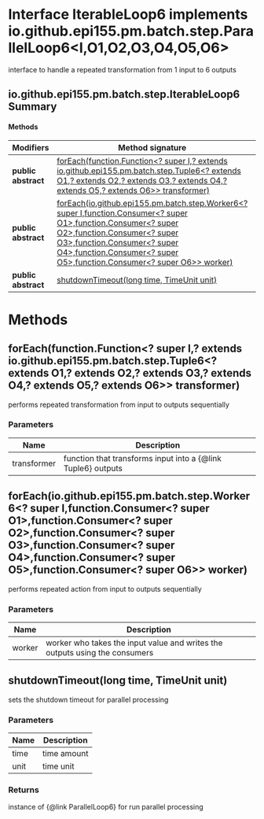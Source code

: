 Interface IterableLoop6 implements io.github.epi155.pm.batch.step.ParallelLoop6<I,O1,O2,O3,O4,O5,O6>
====================================================================================================
interface to handle a repeated transformation from 1 input to 6 outputs

io.github.epi155.pm.batch.step.IterableLoop6 Summary
-------
#### Methods
| Modifiers           | Method signature                                                                                                                                                                                                                                                                                                                                                                                                                                                                    | Return type                                                       |
| ------------------- | ----------------------------------------------------------------------------------------------------------------------------------------------------------------------------------------------------------------------------------------------------------------------------------------------------------------------------------------------------------------------------------------------------------------------------------------------------------------------------------- | ----------------------------------------------------------------- |
| **public abstract** | [forEach(function.Function<? super I,? extends io.github.epi155.pm.batch.step.Tuple6<? extends O1,? extends O2,? extends O3,? extends O4,? extends O5,? extends O6>> transformer)](#foreachfunctionfunction?-super-i-?-extends-iogithubepi155pmbatchsteptuple6?-extends-o1-?-extends-o2-?-extends-o3-?-extends-o4-?-extends-o5-?-extends-o6-transformer)                                                                                                                            | void                                                              |
| **public abstract** | [forEach(io.github.epi155.pm.batch.step.Worker6<? super I,function.Consumer<? super O1>,function.Consumer<? super O2>,function.Consumer<? super O3>,function.Consumer<? super O4>,function.Consumer<? super O5>,function.Consumer<? super O6>> worker)](#foreachiogithubepi155pmbatchstepworker6?-super-i-functionconsumer?-super-o1-functionconsumer?-super-o2-functionconsumer?-super-o3-functionconsumer?-super-o4-functionconsumer?-super-o5-functionconsumer?-super-o6-worker) | void                                                              |
| **public abstract** | [shutdownTimeout(long time, TimeUnit unit)](#shutdowntimeoutlong-time-timeunit-unit)                                                                                                                                                                                                                                                                                                                                                                                                | io.github.epi155.pm.batch.step.ParallelLoop6<I,O1,O2,O3,O4,O5,O6> |

Methods
=======
forEach(function.Function<? super I,? extends io.github.epi155.pm.batch.step.Tuple6<? extends O1,? extends O2,? extends O3,? extends O4,? extends O5,? extends O6>> transformer)
--------------------------------------------------------------------------------------------------------------------------------------------------------------------------------
performs repeated transformation from input to outputs sequentially

### Parameters

| Name        | Description                                                    |
| ----------- | -------------------------------------------------------------- |
| transformer | function that transforms input into a  {@link Tuple6}  outputs |


forEach(io.github.epi155.pm.batch.step.Worker6<? super I,function.Consumer<? super O1>,function.Consumer<? super O2>,function.Consumer<? super O3>,function.Consumer<? super O4>,function.Consumer<? super O5>,function.Consumer<? super O6>> worker)
-----------------------------------------------------------------------------------------------------------------------------------------------------------------------------------------------------------------------------------------------------
performs repeated action from input to outputs sequentially

### Parameters

| Name   | Description                                                                 |
| ------ | --------------------------------------------------------------------------- |
| worker | worker who takes the input value and writes the outputs using the consumers |


shutdownTimeout(long time, TimeUnit unit)
-----------------------------------------
sets the shutdown timeout for parallel processing

### Parameters

| Name | Description |
| ---- | ----------- |
| time | time amount |
| unit | time unit   |

### Returns

instance of {@link ParallelLoop6} for run parallel processing


